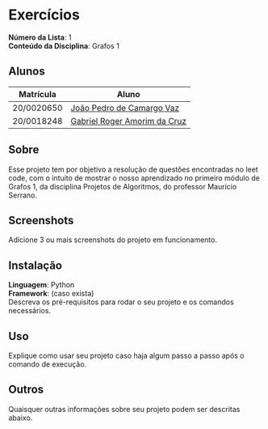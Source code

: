 # Exercícios

**Número da Lista**: 1<br>
**Conteúdo da Disciplina**: Grafos 1<br>

## Alunos
|Matrícula | Aluno |
| -- | -- |
| 20/0020650  |  [João Pedro de Camargo Vaz](https://github.com/JoaoPedro0803)|
| 20/0018248  |  [Gabriel Roger Amorim da Cruz](https://github.com/GabrielRoger07)|

## Sobre 
Esse projeto tem por objetivo a resolução de questões encontradas no leet code, com o intuito de mostrar o nosso aprendizado no primeiro módulo de Grafos 1, da disciplina Projetos de Algoritmos, do professor Maurício Serrano.

## Screenshots
Adicione 3 ou mais screenshots do projeto em funcionamento.

## Instalação 
**Linguagem**: Python<br>
**Framework**: (caso exista)<br>
Descreva os pré-requisitos para rodar o seu projeto e os comandos necessários.

## Uso 
Explique como usar seu projeto caso haja algum passo a passo após o comando de execução.

## Outros 
Quaisquer outras informações sobre seu projeto podem ser descritas abaixo.




